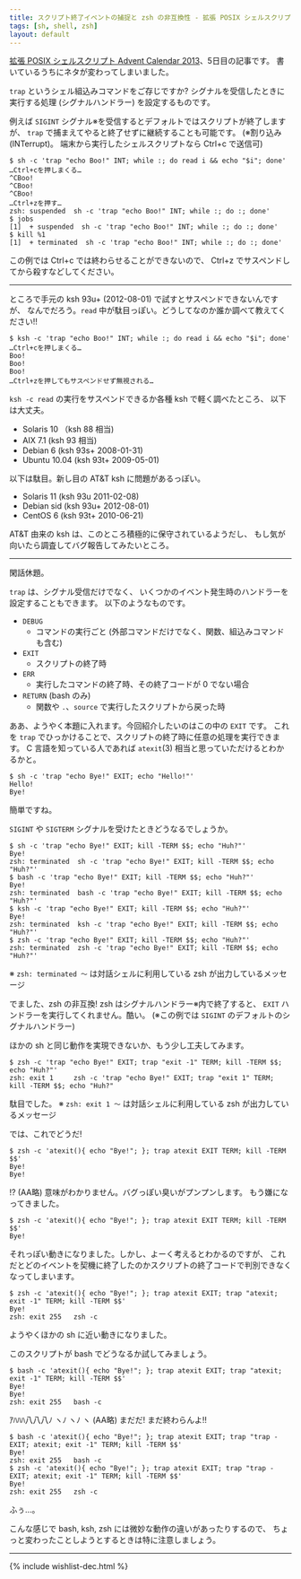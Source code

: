 ```yaml
---
title: スクリプト終了イベントの捕捉と zsh の非互換性 - 拡張 POSIX シェルスクリプト Advent Calendar 2013
tags: [sh, shell, zsh]
layout: default
---
```


[拡張 POSIX シェルスクリプト Advent Calendar 2013](http://www.adventar.org/calendars/212)、5日目の記事です。
書いているうちにネタが変わってしまいました。

`trap` というシェル組込みコマンドをご存じですか?
シグナルを受信したときに実行する処理 (シグナルハンドラー) を設定するものです。

例えば `SIGINT` シグナル※を受信するとデフォルトではスクリプトが終了しますが、
`trap` で捕まえてやると終了せずに継続することも可能です。
(※割り込み (INTerrupt)。 端末から実行したシェルスクリプトなら Ctrl+c で送信可)

``` console
$ sh -c 'trap "echo Boo!" INT; while :; do read i && echo "$i"; done'
…Ctrl+cを押しまくる…
^CBoo!
^CBoo!
^CBoo!
…Ctrl+zを押す…
zsh: suspended  sh -c 'trap "echo Boo!" INT; while :; do :; done'
$ jobs
[1]  + suspended  sh -c 'trap "echo Boo!" INT; while :; do :; done'
$ kill %1
[1]  + terminated  sh -c 'trap "echo Boo!" INT; while :; do :; done'
```

この例では Ctrl+c では終わらせることができないので、
Ctrl+z でサスペンドしてから殺すなどしてください。

* * *

ところで手元の ksh 93u+ (2012-08-01) で試すとサスペンドできないんですが、
なんでだろう。`read` 中が駄目っぽい。どうしてなのか誰か調べて教えてください!!

``` console
$ ksh -c 'trap "echo Boo!" INT; while :; do read i && echo "$i"; done'
…Ctrl+cを押しまくる…
Boo!
Boo!
Boo!
…Ctrl+zを押してもサスペンドせず無視される…
```

`ksh -c read` の実行をサスペンドできるか各種 ksh で軽く調べたところ、
以下は大丈夫。

* Solaris 10 （ksh 88 相当)
* AIX 7.1 (ksh 93 相当)
* Debian 6 (ksh 93s+ 2008-01-31)
* Ubuntu 10.04 (ksh 93t+ 2009-05-01)

以下は駄目。新し目の AT&T ksh に問題があるっぽい。

* Solaris 11 (ksh 93u 2011-02-08)
* Debian sid (ksh 93u+ 2012-08-01)
* CentOS 6 (ksh 93t+ 2010-06-21)

AT&T 由来の ksh は、このところ積極的に保守されているようだし、
もし気が向いたら調査してバグ報告してみたいところ。

* * *

閑話休題。

`trap` は、シグナル受信だけでなく、
いくつかのイベント発生時のハンドラーを設定することもできます。
以下のようなものです。

* `DEBUG`
    * コマンドの実行ごと (外部コマンドだけでなく、関数、組込みコマンドも含む)
* `EXIT`
    * スクリプトの終了時
* `ERR`
    * 実行したコマンドの終了時、その終了コードが 0 でない場合
* `RETURN` (bash のみ)
    * 関数や `.`、`source` で実行したスクリプトから戻った時

ああ、ようやく本題に入れます。今回紹介したいのはこの中の `EXIT` です。
これを `trap` でひっかけることで、スクリプトの終了時に任意の処理を実行できます。
C 言語を知っている人であれば `atexit`(3) 相当と思っていただけるとわかるかと。

``` console
$ sh -c 'trap "echo Bye!" EXIT; echo "Hello!"'
Hello!
Bye!
```

簡単ですね。

`SIGINT` や `SIGTERM` シグナルを受けたときどうなるでしょうか。

``` console
$ sh -c 'trap "echo Bye!" EXIT; kill -TERM $$; echo "Huh?"'
Bye!
zsh: terminated  sh -c 'trap "echo Bye!" EXIT; kill -TERM $$; echo "Huh?"'
$ bash -c 'trap "echo Bye!" EXIT; kill -TERM $$; echo "Huh?"'
Bye!
zsh: terminated  bash -c 'trap "echo Bye!" EXIT; kill -TERM $$; echo "Huh?"'
$ ksh -c 'trap "echo Bye!" EXIT; kill -TERM $$; echo "Huh?"'
Bye!
zsh: terminated  ksh -c 'trap "echo Bye!" EXIT; kill -TERM $$; echo "Huh?"'
$ zsh -c 'trap "echo Bye!" EXIT; kill -TERM $$; echo "Huh?"'
zsh: terminated  zsh -c 'trap "echo Bye!" EXIT; kill -TERM $$; echo "Huh?"'
```

※ `zsh: terminated 〜` は対話シェルに利用している zsh が出力しているメッセージ

でました、zsh の非互換! zsh はシグナルハンドラー※内で終了すると、
`EXIT` ハンドラーを実行してくれません。酷い。
(※この例では `SIGINT` のデフォルトのシグナルハンドラー)

ほかの sh と同じ動作を実現できないか、もう少し工夫してみます。

``` console
$ zsh -c 'trap "echo Bye!" EXIT; trap "exit -1" TERM; kill -TERM $$; echo "Huh?"'
zsh: exit 1     zsh -c 'trap "echo Bye!" EXIT; trap "exit 1" TERM; kill -TERM $$; echo "Huh?"
```

駄目でした。
※ `zsh: exit 1 〜` は対話シェルに利用している zsh が出力しているメッセージ

では、これでどうだ!

``` console
$ zsh -c 'atexit(){ echo "Bye!"; }; trap atexit EXIT TERM; kill -TERM $$'
Bye!
Bye!
```

!? (AA略)
意味がわかりません。バグっぽい臭いがプンプンします。
もう嫌になってきました。

``` console
$ zsh -c 'atexit(){ echo "Bye!"; }; trap atexit EXIT TERM; kill -TERM $$'
Bye!
```

それっぽい動きになりました。しかし、よーく考えるとわかるのですが、
これだとどのイベントを契機に終了したのかスクリプトの終了コードで判別できなくなってしまいます。

``` console
$ zsh -c 'atexit(){ echo "Bye!"; }; trap atexit EXIT; trap "atexit; exit -1" TERM; kill -TERM $$'
Bye!
zsh: exit 255   zsh -c
```

ようやくほかの sh に近い動きになりました。

このスクリプトが bash でどうなるか試してみましょう。

``` console
$ bash -c 'atexit(){ echo "Bye!"; }; trap atexit EXIT; trap "atexit; exit -1" TERM; kill -TERM $$'
Bye!
Bye!
zsh: exit 255   bash -c
```

ｱﾊﾊﾊ八八八ﾉ ヽﾉ ヽﾉ ヽ  (AA略)
まだだ! まだ終わらんよ!!

``` console
$ bash -c 'atexit(){ echo "Bye!"; }; trap atexit EXIT; trap "trap - EXIT; atexit; exit -1" TERM; kill -TERM $$'
Bye!
zsh: exit 255   bash -c
$ zsh -c 'atexit(){ echo "Bye!"; }; trap atexit EXIT; trap "trap - EXIT; atexit; exit -1" TERM; kill -TERM $$'
Bye!
zsh: exit 255   zsh -c
```

ふぅ…。

こんな感じで bash, ksh, zsh には微妙な動作の違いがあったりするので、
ちょっと変わったことしようとするときは特に注意しましょう。

* * *

{% include wishlist-dec.html %}

